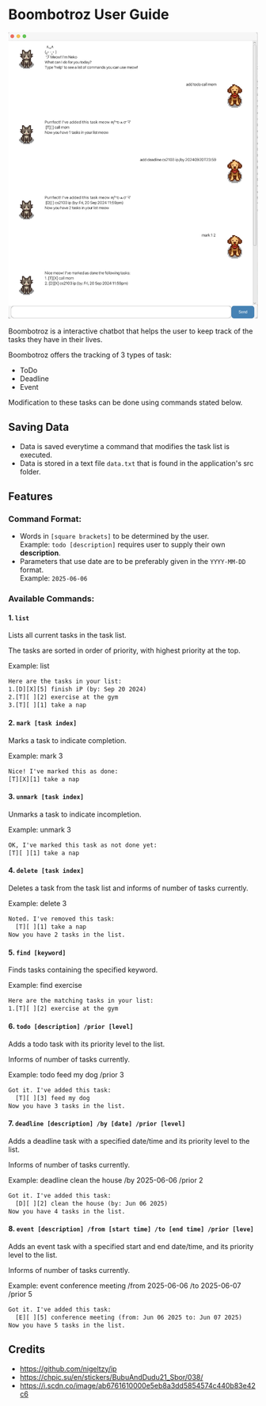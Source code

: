 # Boombotroz User Guide

![Screenshot of my chatbot's GUI when it is ran](./Ui.png)

Boombotroz is a interactive chatbot that helps the user to keep track of the tasks they have in their lives. 

Boombotroz offers the tracking of 3 types of task: 
- ToDo
- Deadline
- Event

Modification to these tasks can be done using commands stated below.


## Saving Data

- Data is saved everytime a command that modifies the task list is executed.
- Data is stored in a text file `data.txt` that is found in the application's src folder.

## Features

### Command Format:
- Words in `[square brackets]` to be determined by the user.  
  Example: `todo [description]` requires user to supply their own **description**.
- Parameters that use date are to be preferably given in the `YYYY-MM-DD` format.   
  Example: `2025-06-06`

### Available Commands:


#### 1. `list`
Lists all current tasks in the task list.

The tasks are sorted in order of priority, with highest priority at the top.

Example: list
```
Here are the tasks in your list:
1.[D][X][5] finish iP (by: Sep 20 2024)
2.[T][ ][2] exercise at the gym
3.[T][ ][1] take a nap
```

#### 2. `mark [task index]`
Marks a task to indicate completion.

Example: mark 3
```
Nice! I've marked this as done:
[T][X][1] take a nap
```

#### 3. `unmark [task index]`
Unmarks a task to indicate incompletion.

Example: unmark 3
```
OK, I've marked this task as not done yet:
[T][ ][1] take a nap
```

#### 4. `delete [task index]`
Deletes a task from the task list and informs of number of tasks currently.

Example: delete 3
```
Noted. I've removed this task: 
  [T][ ][1] take a nap
Now you have 2 tasks in the list.
```

#### 5. `find [keyword]`
Finds tasks containing the specified keyword.

Example: find exercise
```
Here are the matching tasks in your list:
1.[T][ ][2] exercise at the gym
```

#### 6. `todo [description] /prior [level]`
Adds a todo task with its priority level to the list.

Informs of number of tasks currently.

Example: todo feed my dog /prior 3
```
Got it. I've added this task:
  [T][ ][3] feed my dog
Now you have 3 tasks in the list.
```

#### 7. `deadline [description] /by [date] /prior [level]`
Adds a deadline task with a specified date/time and its priority level to the list.

Informs of number of tasks currently.

Example: deadline clean the house /by 2025-06-06 /prior 2
```
Got it. I've added this task:
  [D][ ][2] clean the house (by: Jun 06 2025)
Now you have 4 tasks in the list.
```

#### 8. `event [description] /from [start time] /to [end time] /prior [leve]`
Adds an event task with a specified start and end date/time, and its priority level to the list.

Informs of number of tasks currently.

Example: event conference meeting /from 2025-06-06 /to 2025-06-07 /prior 5
```
Got it. I've added this task:
  [E][ ][5] conference meeting (from: Jun 06 2025 to: Jun 07 2025)
Now you have 5 tasks in the list.
```

## Credits
- https://github.com/nigeltzy/ip
- https://chpic.su/en/stickers/BubuAndDudu21_Sbor/038/
- https://i.scdn.co/image/ab6761610000e5eb8a3dd5854574c440b83e42c6
